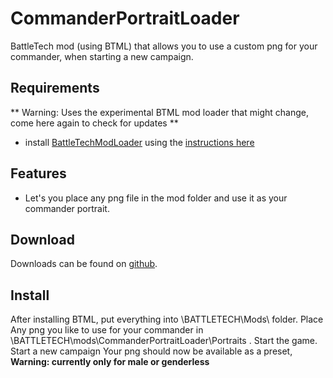 # CommanderPortraitLoader
BattleTech mod (using BTML) that allows you to use a custom png for your commander, when starting a new campaign.

## Requirements
** Warning: Uses the experimental BTML mod loader that might change, come here again to check for updates **

* install [BattleTechModLoader](https://github.com/Mpstark/BattleTechModLoader/releases) using the [instructions here](https://github.com/Mpstark/BattleTechModLoader)

## Features
- Let's you place any png file in the mod folder and use it as your commander portrait.

## Download

Downloads can be found on [github](https://github.com/Morphyum/CommanderPortraitLoader/releases).

## Install
After installing BTML, put  everything into \BATTLETECH\Mods\ folder.
Place Any png you like to use for your commander in \BATTLETECH\mods\CommanderPortraitLoader\Portraits .
Start the game.
Start a new campaign
Your png should now be available as a preset, **Warning: currently only for male or genderless**

